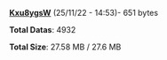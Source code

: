 [**Kxu8ygsW**](/data/Kxu8ygsW.txt) (25/11/22 - 14:53)- 651 bytes

**Total Datas**: 4932

**Total Size**: 27.58 MB / 27.6 MB